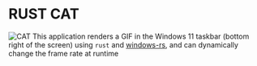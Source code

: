 # RUST CAT

![CAT]("/resources/gif/nyan-cat-cat.gif")
This application renders a GIF in the Windows 11 taskbar (bottom right of the screen) using `rust` and [windows-rs](https://github.com/microsoft/windows-rs), and can dynamically change the frame rate at runtime
